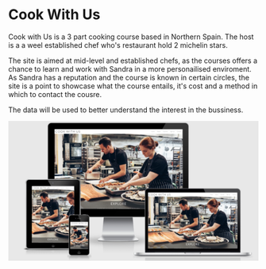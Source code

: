 # Cook With Us

Cook with Us is a 3 part cooking course based in Northern Spain. The host is a a weel established chef who's restaurant hold 2 michelin stars.

The site is aimed at mid-level and established chefs, as the courses offers a chance to learn and work with Sandra in a more personailised enviroment. As Sandra has a reputation and the course is known in certain circles, the site is a point to showcase what the course entails, it's cost and a method in which to contact the cousre.

The data will be used to better understand the interest in the bussiness.

![Screenshot of the website on serveral screen sizes](assets/screenshots/responsiveness.png?raw=true)

